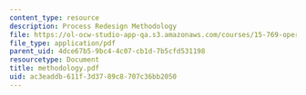 ```yaml
---
content_type: resource
description: Process Redesign Methodology
file: https://ol-ocw-studio-app-qa.s3.amazonaws.com/courses/15-769-operations-strategy-spring-2003/ac3eaddb611f3d3789c8707c36bb2050_methodology.pdf
file_type: application/pdf
parent_uid: 4dce67b5-9bc4-4c07-cb1d-7b5cfd531198
resourcetype: Document
title: methodology.pdf
uid: ac3eaddb-611f-3d37-89c8-707c36bb2050
---
```

